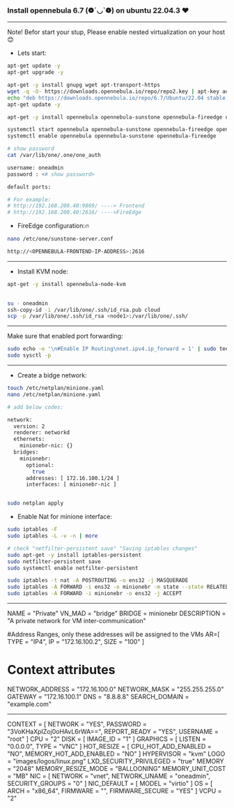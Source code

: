 ### Install opennebula 6.7 (❁´◡`❁)  on ubuntu 22.04.3 ❤

----
Note! Befor start your stup, Please enable nested virtualization on your host😊

- Lets start:

```bash
apt-get update -y
apt-get upgrade -y

apt-get -y install gnupg wget apt-transport-https
wget -q -O- https://downloads.opennebula.io/repo/repo2.key | apt-key add -
echo "deb https://downloads.opennebula.io/repo/6.7/Ubuntu/22.04 stable opennebula" > /etc/apt/sources.list.d/opennebula.list
apt-get update -y

apt-get -y install opennebula opennebula-sunstone opennebula-fireedge opennebula-gate opennebula-flow opennebula-provision

systemctl start opennebula opennebula-sunstone opennebula-fireedge opennebula-gate opennebula-flow
systemctl enable opennebula opennebula-sunstone opennebula-fireedge 

# show password
cat /var/lib/one/.one/one_auth

username: oneadmin
password : <# show password>

default ports: 

# For example:
# http://192.168.200.40:9869/ ----> Frontend
# http://192.168.200.40:2616/ ---->FireEdge


```

- FireEdge configuration:🔥 

```bash
nano /etc/one/sunstone-server.conf

http://<OPENNEBULA-FRONTEND-IP-ADDRESS>:2616
```

----
- Install KVM node:

```bash
apt-get -y install opennebula-node-kvm
	

su - oneadmin
ssh-copy-id -i /var/lib/one/.ssh/id_rsa.pub cloud
scp -p /var/lib/one/.ssh/id_rsa <node1>:/var/lib/one/.ssh/

```
----

Make sure that enabled port forwarding:
```bash
sudo echo -e '\n#Enable IP Routing\nnet.ipv4.ip_forward = 1' | sudo tee -a /etc/sysctl.conf
sudo sysctl -p
```

----

- Create a bidge network:

```bash
touch /etc/netplan/minione.yaml
nano /etc/netplan/minione.yaml

# add below codes:

network:
  version: 2
  renderer: networkd
  ethernets:
    minionebr-nic: {}
  bridges:
    minionebr:
      optional:
        true
      addresses: [ 172.16.100.1/24 ]
      interfaces: [ minionebr-nic ]


sudo netplan apply
```

- Enable Nat for minione interface:

```bash
sudo iptables -F
sudo iptables -L -v -n | more

# check "netfilter-persistent save" "Saving iptables changes"
sudo apt-get -y install iptables-persistent
sudo netfilter-persistent save
sudo systemctl enable netfilter-persistent

sudo iptables -t nat -A POSTROUTING -o ens32 -j MASQUERADE
sudo iptables -A FORWARD -i ens32 -o minionebr -m state --state RELATED,ESTABLISHED -j ACCEPT
sudo iptables -A FORWARD -i minionebr -o ens32 -j ACCEPT

```


--------------

NAME         = "Private"
VN_MAD       = "bridge"
BRIDGE       = minionebr
DESCRIPTION  = "A private network for VM inter-communication"

#Address Ranges, only these addresses will be assigned to the VMs
AR=[
    TYPE = "IP4",
    IP   = "172.16.100.2",
    SIZE = "100"
]


# Context attributes
NETWORK_ADDRESS    = "172.16.100.0"
NETWORK_MASK       = "255.255.255.0"
GATEWAY            = "172.16.100.1"
DNS                = "8.8.8.8"
SEARCH_DOMAIN      = "example.com"

--------

CONTEXT = [
  NETWORK = "YES",
  PASSWORD = "3VoKHaXpIZoj0oHAvL6rWA==",
  REPORT_READY = "YES",
  USERNAME = "root" ]
CPU = "2"
DISK = [
  IMAGE_ID = "1" ]
GRAPHICS = [
  LISTEN = "0.0.0.0",
  TYPE = "VNC" ]
HOT_RESIZE = [
  CPU_HOT_ADD_ENABLED = "NO",
  MEMORY_HOT_ADD_ENABLED = "NO" ]
HYPERVISOR = "kvm"
LOGO = "images/logos/linux.png"
LXD_SECURITY_PRIVILEGED = "true"
MEMORY = "2048"
MEMORY_RESIZE_MODE = "BALLOONING"
MEMORY_UNIT_COST = "MB"
NIC = [
  NETWORK = "vnet",
  NETWORK_UNAME = "oneadmin",
  SECURITY_GROUPS = "0" ]
NIC_DEFAULT = [
  MODEL = "virtio" ]
OS = [
  ARCH = "x86_64",
  FIRMWARE = "",
  FIRMWARE_SECURE = "YES" ]
VCPU = "2"


